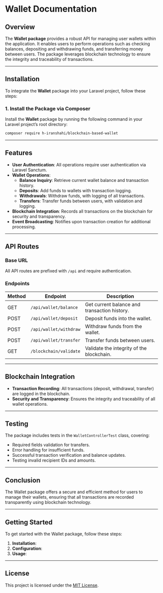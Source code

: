 # Wallet Documentation

## Overview

The **Wallet package** provides a robust API for managing user wallets within the application. It enables users to perform operations such as checking balances, depositing and withdrawing funds, and transferring money between users. The package leverages blockchain technology to ensure the integrity and traceability of transactions.

---

## Installation

To integrate the **Wallet** package into your Laravel project, follow these steps:

### 1. Install the Package via Composer

Install the **Wallet** package by running the following command in your Laravel project’s root directory:

```bash
composer require h-iranshahi/blockchain-based-wallet
```

---

## Features

- **User Authentication**: All operations require user authentication via Laravel Sanctum.
- **Wallet Operations**:
  - **Balance Inquiry**: Retrieve current wallet balance and transaction history.
  - **Deposits**: Add funds to wallets with transaction logging.
  - **Withdrawals**: Withdraw funds, with logging of all transactions.
  - **Transfers**: Transfer funds between users, with validation and logging.
- **Blockchain Integration**: Records all transactions on the blockchain for security and transparency.
- **Event Broadcasting**: Notifies upon transaction creation for additional processing.

---

## API Routes

### Base URL
All API routes are prefixed with `/api` and require authentication.

### Endpoints

| Method | Endpoint                  | Description                                      |
|--------|---------------------------|--------------------------------------------------|
| GET    | `/api/wallet/balance`     | Get current balance and transaction history.     |
| POST   | `/api/wallet/deposit`     | Deposit funds into the wallet.                   |
| POST   | `/api/wallet/withdraw`    | Withdraw funds from the wallet.                  |
| POST   | `/api/wallet/transfer`    | Transfer funds between users.                     |
| GET    | `/blockchain/validate`    | Validate the integrity of the blockchain.        |

---

## Blockchain Integration

- **Transaction Recording**: All transactions (deposit, withdrawal, transfer) are logged in the blockchain.
- **Security and Transparency**: Ensures the integrity and traceability of all wallet operations.

---

## Testing

The package includes tests in the `WalletControllerTest` class, covering:

- Required fields validation for transfers.
- Error handling for insufficient funds.
- Successful transaction verification and balance updates.
- Testing invalid recipient IDs and amounts.

---

## Conclusion

The Wallet package offers a secure and efficient method for users to manage their wallets, ensuring that all transactions are recorded transparently using blockchain technology.

---

## Getting Started

To get started with the Wallet package, follow these steps:

1. **Installation**:  
2. **Configuration**:  
3. **Usage**:  

---

## License

This project is licensed under the [MIT License](LICENSE).

